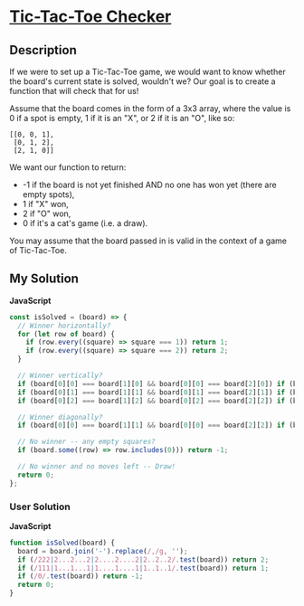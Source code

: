 # [Tic-Tac-Toe Checker](https://www.codewars.com/kata/525caa5c1bf619d28c000335)

## Description

If we were to set up a Tic-Tac-Toe game, we would want to know whether the board's current state is solved, wouldn't we? Our goal is to create a function that will check that for us!

Assume that the board comes in the form of a 3x3 array, where the value is 0 if a spot is empty, 1 if it is an "X", or 2 if it is an "O", like so:

```
[[0, 0, 1],
 [0, 1, 2],
 [2, 1, 0]]
```

We want our function to return:

- -1 if the board is not yet finished AND no one has won yet (there are empty spots),
- 1 if "X" won,
- 2 if "O" won,
- 0 if it's a cat's game (i.e. a draw).

You may assume that the board passed in is valid in the context of a game of Tic-Tac-Toe.

## My Solution

**JavaScript**

```js
const isSolved = (board) => {
  // Winner horizontally?
  for (let row of board) {
    if (row.every((square) => square === 1)) return 1;
    if (row.every((square) => square === 2)) return 2;
  }

  // Winner vertically?
  if (board[0][0] === board[1][0] && board[0][0] === board[2][0]) if (board[0][0] !== 0) return board[0][0];
  if (board[0][1] === board[1][1] && board[0][1] === board[2][1]) if (board[0][1] !== 0) return board[0][1];
  if (board[0][2] === board[1][2] && board[0][2] === board[2][2]) if (board[0][2] !== 0) return board[0][2];

  // Winner diagonally?
  if (board[0][0] === board[1][1] && board[0][0] === board[2][2]) if (board[0][0] !== 0) return board[0][0];

  // No winner -- any empty squares?
  if (board.some((row) => row.includes(0))) return -1;

  // No winner and no moves left -- Draw!
  return 0;
};
```

### User Solution

**JavaScript**

```js
function isSolved(board) {
  board = board.join('-').replace(/,/g, '');
  if (/222|2...2...2|2....2....2|2..2..2/.test(board)) return 2;
  if (/111|1...1...1|1....1....1|1..1..1/.test(board)) return 1;
  if (/0/.test(board)) return -1;
  return 0;
}
```
